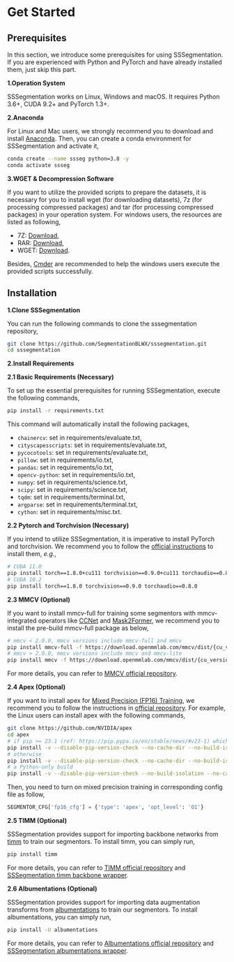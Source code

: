 # Get Started


## Prerequisites

In this section, we introduce some prerequisites for using SSSegmentation. 
If you are experienced with Python and PyTorch and have already installed them, just skip this part.

**1.Operation System**

SSSegmentation works on Linux, Windows and macOS. It requires Python 3.6+, CUDA 9.2+ and PyTorch 1.3+.

**2.Anaconda**

For Linux and Mac users, we strongly recommend you to download and install [Anaconda](https://docs.conda.io/en/latest/miniconda.html).
Then, you can create a conda environment for SSSegmentation and activate it,

```sh
conda create --name ssseg python=3.8 -y
conda activate ssseg
```

**3.WGET & Decompression Software**

If you want to utilize the provided scripts to prepare the datasets, it is necessary for you to install wget (for downloading datasets), 7z (for processing compressed packages) and tar (for processing compressed packages) in your operation system.
For windows users, the resources are listed as following,

- 7Z: [Download](https://sparanoid.com/lab/7z/download.html),
- RAR: [Download](https://www.win-rar.com/start.html?&L=0),
- WGET: [Download](http://downloads.sourceforge.net/gnuwin32/wget-1.11.4-1-setup.exe?spm=a2c6h.12873639.article-detail.7.3f825677H6sKF2&file=wget-1.11.4-1-setup.exe).

Besides, [Cmder](https://cmder.app/) are recommended to help the windows users execute the provided scripts successfully.

## Installation

**1.Clone SSSegmentation**

You can run the following commands to clone the sssegmentation repository,

```sh 
git clone https://github.com/SegmentationBLWX/sssegmentation.git
cd sssegmentation
```

**2.Install Requirements**

**2.1 Basic Requirements (Necessary)**

To set up the essential prerequisites for running SSSegmentation, execute the following commands,

```sh
pip install -r requirements.txt
```

This command will automatically install the following packages,

- `chainercv`: set in requirements/evaluate.txt,
- `cityscapesscripts`: set in requirements/evaluate.txt,
- `pycocotools`: set in requirements/evaluate.txt,
- `pillow`: set in requirements/io.txt,
- `pandas`: set in requirements/io.txt,
- `opencv-python`: set in requirements/io.txt,
- `numpy`: set in requirements/science.txt,
- `scipy`: set in requirements/science.txt,
- `tqdm`: set in requirements/terminal.txt,
- `argparse`: set in requirements/terminal.txt,
- `cython`: set in requirements/misc.txt.

**2.2 Pytorch and Torchvision (Necessary)**

If you intend to utilize SSSegmentation, it is imperative to install PyTorch and torchvision. 
We recommend you to follow the [official instructions](https://pytorch.org/get-started/previous-versions/) to install them, *e.g.*,

```sh
# CUDA 11.0
pip install torch==1.8.0+cu111 torchvision==0.9.0+cu111 torchaudio==0.8.0 -f https://download.pytorch.org/whl/torch_stable.html
# CUDA 10.2
pip install torch==1.8.0 torchvision==0.9.0 torchaudio==0.8.0
```

**2.3 MMCV (Optional)**

If you want to install mmcv-full for training some segmentors with mmcv-integrated operators like [CCNet](https://arxiv.org/pdf/1811.11721.pdf) and [Mask2Former](https://arxiv.org/pdf/2112.01527.pdf), we recommend you to install the pre-build mmcv-full package as below,

```sh
# mmcv < 2.0.0, mmcv versions include mmcv-full and mmcv
pip install mmcv-full -f https://download.openmmlab.com/mmcv/dist/{cu_version}/{torch_version}/index.html
# mmcv > 2.0.0, mmcv versions include mmcv and mmcv-lite
pip install mmcv -f https://download.openmmlab.com/mmcv/dist/{cu_version}/{torch_version}/index.html
```

For more details, you can refer to [MMCV official repository](https://github.com/open-mmlab/mmcv).

**2.4 Apex (Optional)**

If you want to install apex for [Mixed Precision (FP16) Training](https://arxiv.org/pdf/1710.03740.pdf), we recommend you to follow the instructions in [official repository](https://github.com/NVIDIA/apex).
For example, the Linux users can install apex with the following commands,

```sh
git clone https://github.com/NVIDIA/apex
cd apex
# if pip >= 23.1 (ref: https://pip.pypa.io/en/stable/news/#v23-1) which supports multiple `--config-settings` with the same key... 
pip install -v --disable-pip-version-check --no-cache-dir --no-build-isolation --config-settings "--build-option=--cpp_ext" --config-settings "--build-option=--cuda_ext" ./
# otherwise
pip install -v --disable-pip-version-check --no-cache-dir --no-build-isolation --global-option="--cpp_ext" --global-option="--cuda_ext" ./
# a Python-only build
pip install -v --disable-pip-version-check --no-build-isolation --no-cache-dir ./
```

Then, you need to turn on mixed precision training in corresponding config file as follow,

```python
SEGMENTOR_CFG['fp16_cfg'] = {'type': 'apex', 'opt_level': 'O1'}
```

**2.5 TIMM (Optional)**

SSSegmentation provides support for importing backbone networks from [timm](https://github.com/huggingface/pytorch-image-models) to train our segmentors. To install timm, you can simply run,

```sh
pip install timm
```

For more details, you can refer to [TIMM official repository](https://github.com/huggingface/pytorch-image-models) and [SSSegmentation timm backbone wrapper](https://github.com/SegmentationBLWX/sssegmentation/blob/main/ssseg/modules/models/backbones/timmwrapper.py).

**2.6 Albumentations (Optional)**

SSSegmentation provides support for importing data augmentation transforms from [albumentations](https://github.com/albumentations-team/albumentations) to train our segmentors. To install albumentations, you can simply run,

```sh
pip install -U albumentations
```

For more details, you can refer to [Albumentations official repository](https://github.com/albumentations-team/albumentations) and [SSSegmentation albumentations wrapper](https://github.com/SegmentationBLWX/sssegmentation/blob/main/ssseg/modules/datasets/pipelines/transforms.py).